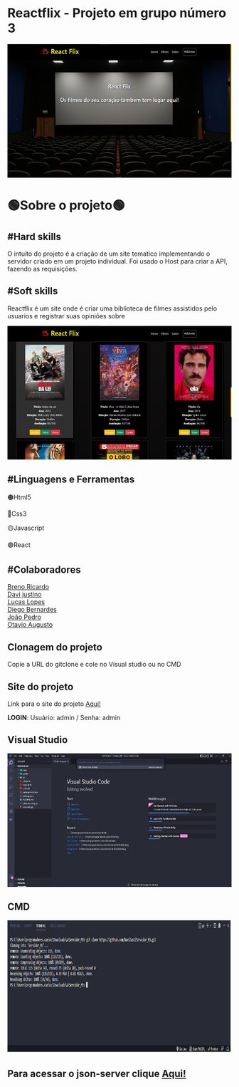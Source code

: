   <h1>Reactflix - Projeto em grupo número 3</h1>
    <img width="600px" height="300px" src="./imgs/home.jpeg">
    <h1>🟢Sobre o projeto🟢</h1>
    <h2>#Hard skills</h2>
    <p>O intuito do projeto é a criação de um site tematico implementando o servidor criado em um projeto individual. Foi usado o Host para criar a API, fazendo as requisições.</p>
    <h2>#Soft skills</h2>
    <p>Reactflix é um site onde é criar uma biblioteca de filmes assistidos pelo usuarios e registrar suas opiniões sobre</p>
    <img width="600" height="300" src="./imgs/filmes.jpeg" alt="">
   <h2>#Linguagens e Ferramentas</h2>
   <p>🟠Html5</p>
   <p>🔵Css3</p>
   <p>🟡Javascript</p>
   <p>🟣React</p>
   

   <h2>#Colaboradores</h2>
   <a href="https://github.com/BrenoRicardo">Breno Ricardo</a>
   <br>
   <a href="https://github.com/DaviJust">Davi justino</a>
   <br>
   <a href="https://github.com/LucasLopesPrograms">Lucas Lopes</a>
   <br>
   <a href="https://github.com/DiegoBernardes95">Diego Bernardes</a>
   <br>
   <a href="https://github.com/JoaoOcho">João Pedro</a>
   <br>
   <a href="https://github.com/Hoptavio">Otavio Augusto</a>
   
   <h2>Clonagem do projeto</h2>
   <p>Copie a URL do gitclone e cole no Visual studio ou no CMD</p>

<h2>Site do projeto</h2>
<p>Link para o site do projeto <a href="https://davijust.github.io/Home/">Aqui!</a></p>
<div><strong>LOGIN</strong>: Usuário: admin / Senha: admin</div>

<h2>Visual Studio</h2>
<img width="600" height="300" src="./imgs/1.png" alt="">
<br>
<h2>CMD</h2>
<img width="600" height="300" src="./imgs/2.png" alt="">

<h2>Para acessar o json-server clique <a href="https://github.com/Hoptavio">Aqui!</a></h2>
